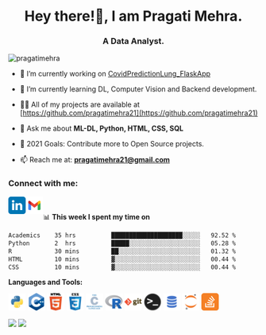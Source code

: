 <h1 align="center">Hey there!👋, I am Pragati Mehra.</h1>
<h3 align="center">A Data Analyst.</h3>
<p align="left"> <img src="https://komarev.com/ghpvc/?username=pragatimehra21" alt="pragatimehra" /> </p>

- 🔭 I’m currently working on [CovidPredictionLung_FlaskApp](https://github.com/pragatimehra21/CovidPredictionLung_FlaskApp)

- 🌱 I’m currently learning DL, Computer Vision and Backend development.

- 👨‍💻 All of my projects are available at [https://github.com/pragatimehra21](https://github.com/pragatimehra21)

- 💬 Ask me about **ML-DL, Python, HTML, CSS, SQL**

- 🥅 2021 Goals: Contribute more to Open Source projects.

- 📫 Reach me at: **pragatimehra21@gmail.com**

### Connect with me:

[<img align="left" alt="Pragati Mehra | LinkedIn" width="35px" src="https://github.com/edent/SuperTinyIcons/blob/master/images/svg/linkedin.svg" />](https://www.linkedin.com/in/pragati-mehra-6b69a1190//)
[<img align="left" alt="Pragati Mehra | Gmail" width="35px" src="https://github.com/edent/SuperTinyIcons/blob/master/images/svg/gmail.svg" />](mailto:pragatimehra21@gmail.com)
<br/>

📊 **This week I spent my time on**<br/>
<!--START_SECTION:waka-->
``` text
Academics    35 hrs          ████████████████████░░░░░   92.52 % 
Python       2  hrs          █████░░░░░░░░░░░░░░░░░░░░   05.28 % 
R            30 mins         ██░░░░░░░░░░░░░░░░░░░░░░░   01.32 % 
HTML         10 mins         ▓░░░░░░░░░░░░░░░░░░░░░░░░   00.44 % 
CSS          10 mins         ▓░░░░░░░░░░░░░░░░░░░░░░░░   00.44 % 
```
<!--END_SECTION:waka-->

**Languages and Tools:**

<code><img height="35" src="https://raw.githubusercontent.com/github/explore/80688e429a7d4ef2fca1e82350fe8e3517d3494d/topics/python/python.png"></code>
<code><img height="35" src="https://raw.githubusercontent.com/github/explore/80688e429a7d4ef2fca1e82350fe8e3517d3494d/topics/cpp/cpp.png"></code>
<code><img height="35" src="https://raw.githubusercontent.com/github/explore/80688e429a7d4ef2fca1e82350fe8e3517d3494d/topics/html/html.png"></code>
<code><img height="35" src="https://raw.githubusercontent.com/github/explore/80688e429a7d4ef2fca1e82350fe8e3517d3494d/topics/css/css.png"></code>
<code><img height="35" src="https://raw.githubusercontent.com/github/explore/80688e429a7d4ef2fca1e82350fe8e3517d3494d/topics/c/c.png"></code>
<code><img height="35" src="https://raw.githubusercontent.com/github/explore/80688e429a7d4ef2fca1e82350fe8e3517d3494d/topics/r/r.png"></code>
<code><img height="35" src="https://raw.githubusercontent.com/github/explore/80688e429a7d4ef2fca1e82350fe8e3517d3494d/topics/git/git.png"></code>
<code><img height="35" src="https://raw.githubusercontent.com/github/explore/80688e429a7d4ef2fca1e82350fe8e3517d3494d/topics/terminal/terminal.png"></code>
<code><img height="35" src="https://raw.githubusercontent.com/github/explore/80688e429a7d4ef2fca1e82350fe8e3517d3494d/topics/sql/sql.png"></code>
<code><img height="35" src="https://raw.githubusercontent.com/github/explore/80688e429a7d4ef2fca1e82350fe8e3517d3494d/topics/jupyter-notebook/jupyter-notebook.png"></code>
<code><img height="35" src="https://github.com/edent/SuperTinyIcons/blob/master/images/svg/stackoverflow.svg"></code>

<img src="https://github-readme-stats.vercel.app/api?username=pragatimehra21&&show_icons=true&hide_border=false&title_color=ffffff&text_color=daf7dc&icon_color=bb2acf&bg_color=191919">

<img src="https://github-readme-stats.vercel.app/api/top-langs/?username=pragatimehra21&layout=compact&hide_border=false&title_color=ffffff&text_color=daf7dc&icon_color=bb2acf&bg_color=191919">

